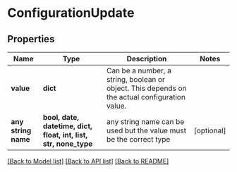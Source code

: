 # ConfigurationUpdate


## Properties
Name | Type | Description | Notes
------------ | ------------- | ------------- | -------------
**value** | **dict** | Can be a number, a string, boolean or object. This depends on the actual configuration value. | 
**any string name** | **bool, date, datetime, dict, float, int, list, str, none_type** | any string name can be used but the value must be the correct type | [optional]

[[Back to Model list]](../README.md#documentation-for-models) [[Back to API list]](../README.md#documentation-for-api-endpoints) [[Back to README]](../README.md)


